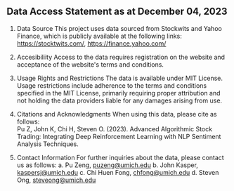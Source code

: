## Data Access Statement as at December 04, 2023

1. Data Source
This project uses data sourced from Stockwits and Yahoo Finance, which is publicly available at the following links: https://stocktwits.com/, https://finance.yahoo.com/

2. Accesibiliity
Access to the data requires registration on the website and acceptance of the website's terms and conditions. 

3. Usage Rights and Restrictions
The data is available under MIT License. Usage restrictions include adherence to the terms and conditions specified in the MIT License, primarily requiring proper attribution and not holding the data providers liable for any damages arising from use. 

3. Citations and Acknowledgments
When using this data, please cite as follows: \
Pu Z, John K, Chi H, Steven O. (2023). Advanced Algorithmic Stock Trading: Integrating Deep Reinforcement Learning with NLP Sentiment Analysis Techniques.

5. Contact Information
For further inquiries about the data, please contact us as follows: 
a. Pu Zeng, puzeng@umich.edu
b. John Kasper, kaspersj@umich.edu
c. Chi Huen Fong, chfong@umich.edu
d. Steven Ong, steveong@umich.edu
